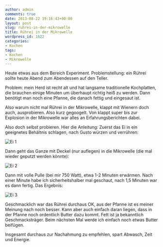 ```yaml
---
author: admin
comments: true
date: 2013-08-22 19:16:43+00:00
layout: post
slug: ruhrei-in-der-mikrowelle
title: Rührei in der Mikrowelle
wordpress_id: 1622
categories:
- Kochen
tags:
- Kochen
- Mikrowelle
---
```


Heute etwas aus dem Bereich Experiment. Problemstellung: ein Rührei sollte heute Abend zum Abendessen auf den Teller. 




Problem: mein Herd ist recht alt und hat langsame traditionelle Kochplatten, die brauchen einige Minuten um überhaupt richtig heiß zu werden. Dann benötigt man noch eine Pfanne, die danach fettig und eingesaut ist.




Also warum nicht mal Rührei in der Mikrowelle, klappt mit Wienern doch auch, ausprobieren. Also kurz gegoogelt. Von klappt super bis zur Explosion in der Mikrowelle war alles an Erfahrungsberichten dabei.




Also doch selbst probieren. Hier die Anleitung: Zuerst das Ei in ein geeignetes Behältnis schlagen, nach Gusto würzen und verrühren:




![Ei 1](http://andydunkel.net/assets/uploads/2013/08/ei1.png)




Dann geht das Ganze mit Deckel (nur auflegen) in die Mikrowelle (die mal wieder geputzt werden könnte):




![Ei 2](http://andydunkel.net/assets/uploads/2013/08/ei2.png)




Dann mit volle Pulle (bei mir 750 Watt), etwa 1-2 Minuten erwärmen. Nach einer Minute habe ich sicherheitshalber mal geschaut, nach 1,5 Minuten war es dann fertig. Das Ergebnis:




![Ei 3](http://andydunkel.net/assets/uploads/2013/08/Ei3.png)




Geschmacklich war das Rührei durchaus OK, aus der Pfanne ist es meiner Meinung nach noch besser. Kann aber auch einfach daran liegen, dass in der Pfanne noch ordentlich Butter dazu kommt. Fett ist ja bekanntlich Geschmacksträger. Beim nächsten Mal werde ich einfach noch etwas Butter beifügen. 




Insgesamt durchaus zur Nachahmung zu empfehlen, spart Abwasch, Zeit und Energie.
